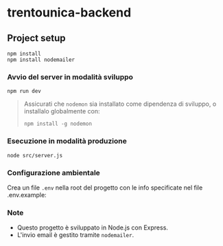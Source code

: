 # trentounica-backend

## Project setup
```
npm install
npm install nodemailer
```

### Avvio del server in modalità sviluppo
```
npm run dev
```

> Assicurati che `nodemon` sia installato come dipendenza di sviluppo, o installalo globalmente con:
> ```
> npm install -g nodemon
> ```

### Esecuzione in modalità produzione
```
node src/server.js
```

### Configurazione ambientale
Crea un file `.env` nella root del progetto con le info specificate nel file .env.example:

### Note
- Questo progetto è sviluppato in Node.js con Express.
- L'invio email è gestito tramite `nodemailer`.